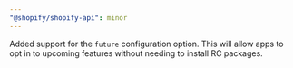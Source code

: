 ```yaml
---
"@shopify/shopify-api": minor
---
```


Added support for the `future` configuration option. This will allow apps to opt in to upcoming features without needing to install RC packages.
